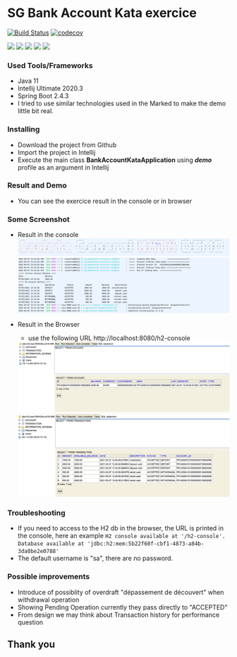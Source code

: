 # SG Bank Account Kata exercice
[![Build Status](https://travis-ci.org/jabranemohamed/bank-account-kata.svg?branch=master)](https://travis-ci.org/github/jabranemohamed/bank-account-kata)
[![codecov](https://codecov.io/gh/jabranemohamed/bank-account-kata/branch/master/graph/badge.svg)](https://codecov.io/gh/jabranemohamed/bank-account-kata)

<p align="left">
    <a alt="Java">
        <img src="https://img.shields.io/badge/Java-v11-orange.svg" />
    </a>
    <a alt="Spring Boot">
        <img src="https://img.shields.io/badge/Spring%20Boot-v2.4.3-brightgreen.svg" />
    </a>
    <a alt="Bootstrap">
        <img src="https://img.shields.io/badge/H2 database-v1.4-yellowgreen.svg">
    </a>
    <a alt="Dependencies">
        <img src="https://img.shields.io/badge/dependencies-up%20to%20date-brightgreen.svg" />
    </a>
    <a alt="Contributions">
        <img src="https://img.shields.io/badge/contributions-welcome-orange.svg" />
    </a>
</p>

### Used Tools/Frameworks
- Java 11 
- Intellij Ultimate 2020.3
- Spring Boot 2.4.3
- I tried to use similar technologies used in the Marked to make the demo little bit real.

### Installing 
- Download the project from Github
- Import the project in Intellij   
- Execute the main class **BankAccountKataApplication** using **_demo_** profile as an argument in Intellij

### Result and Demo
- You can see the exercice result in the console or in browser 

### Some Screenshot
- Result in the console
  <img src="https://github.com/jabranemohamed/bank-account-kata/blob/master/img/console.png" alt="console">
  <img src="https://github.com/jabranemohamed/bank-account-kata/blob/master/img/console2.png" alt="console">

- Result in the Browser
  - use the following URL http://localhost:8080/h2-console
  <img src="https://github.com/jabranemohamed/bank-account-kata/blob/master/img/account.png" alt="account">
  <img src="https://github.com/jabranemohamed/bank-account-kata/blob/master/img/transaction.png" alt="transaction">

### Troubleshooting
- If you need to access to the H2 db in the browser, the URL is printed in the console, here an example
  `H2 console available at '/h2-console'. Database available at 'jdbc:h2:mem:5b22f60f-cbf1-4873-a84b-3da0be2e0788'
`
- The default username is "sa", there are no password.

### Possible improvements 
- Introduce of possiblity of overdraft "dépassement de découvert" when withdrawal operation 
- Showing Pending Operation currently they pass directly to "ACCEPTED"
- From design we may think about Transaction history for performance question  

## Thank you 
